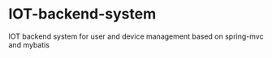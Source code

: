 # IOT-backend-system
IOT backend system for user and device management based on spring-mvc and mybatis
